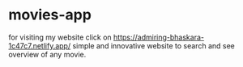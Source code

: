 # movies-app
for visiting my website click on https://admiring-bhaskara-1c47c7.netlify.app/
simple and innovative website to search and see overview of any movie.

